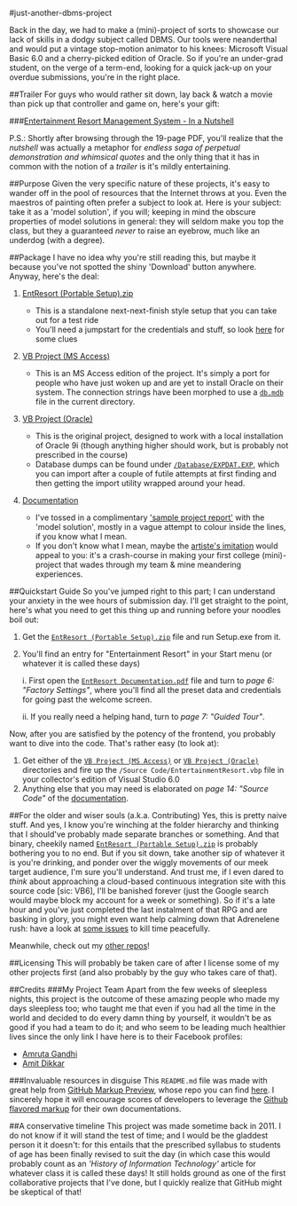 #just-another-dbms-project

Back in the day, we had to make a (mini)-project of sorts to showcase our lack of skills in a dodgy subject called DBMS. Our tools were neanderthal and would put a vintage stop-motion animator to his knees: Microsoft Visual Basic 6.0 and a cherry-picked edition of Oracle. So if you're an under-grad student, on the verge of a term-end, looking for a quick jack-up on your overdue submissions, you're in the right place.

##Trailer
For guys who would rather sit down, lay back & watch a movie than pick up that controller and game on, here's your gift:

###[Entertainment Resort Management System - In a Nutshell](https://github.com/dotbugfix/just-another-dbms-project/blob/master/Documentation/EntResort%20Documentation.pdf)

P.S.: Shortly after browsing through the 19-page PDF, you'll realize that the *nutshell* was actually a metaphor for *endless saga of perpetual demonstration and whimsical quotes* and the only thing that it has in common with the notion of a *trailer* is it's mildly entertaining.

##Purpose
Given the very specific nature of these projects, it's easy to wander off in the pool of resources that the Internet throws at you.  Even the maestros of painting often prefer a subject to look at. Here is your subject: take it as a 'model solution', if you will; keeping in mind the obscure properties of model solutions in general: they will seldom make you top the class, but they a guaranteed _never_ to raise an eyebrow, much like an underdog (with a degree).

##Package
I have no idea why you're still reading this, but maybe it because you've not spotted the shiny 'Download' button anywhere. Anyway, here's the deal:

1. [EntResort (Portable Setup).zip](https://github.com/dotbugfix/just-another-dbms-project/blob/master/EntResort%20%28Portable%20Setup%29.zip)
    * This is a standalone next-next-finish style setup that you can take out for a test ride
    * You'll need a jumpstart for the credentials and stuff, so look [here](https://github.com/dotbugfix/just-another-dbms-project/blob/master/Documentation/EntResort%20Documentation.pdf) for some clues

2. [VB Project (MS Access)](https://github.com/dotbugfix/just-another-dbms-project/tree/master/VB%20Project%20%28MS%20Access%29)
    * This is an MS Access edition of the project. It's simply a port for people who have just woken up and are yet to install Oracle on their system. The connection strings have been morphed to use a [`db.mdb`](https://github.com/dotbugfix/just-another-dbms-project/blob/master/VB%20Project%20%28MS%20Access%29/Database/db.mdb) file in the current directory.

3. [VB Project (Oracle)](https://github.com/dotbugfix/just-another-dbms-project/tree/master/VB%20Project%20%28Oracle%29)
    * This is the original project, designed to work with a local installation of Oracle 9i (though anything higher should work, but is probably not prescribed in the course)
    * Database dumps can be found under [`/Database/EXPDAT.EXP`](https://github.com/dotbugfix/just-another-dbms-project/blob/master/VB%20Project%20%28Oracle%29/Database/EXPDAT.DMP), which you can import after a couple of futile attempts at first finding and then getting the import utility wrapped around your head.

4. [Documentation](https://github.com/dotbugfix/just-another-dbms-project/blob/master/Documentation/EntResort%20Documentation.pdf)
    * I've tossed in a complimentary ['sample project report'](https://github.com/dotbugfix/just-another-dbms-project/blob/master/Documentation/Project%20Report%20%28Entertainment%20Resort%29.doc) with the 'model solution', mostly in a vague attempt to colour inside the lines, if you know what I mean.
    * If you don't know what I mean, maybe the [artiste's imitation](https://github.com/dotbugfix/just-another-dbms-project/blob/master/Documentation/EntResort%20Documentation.pdf) would appeal to you: it's a crash-course in making your first college (mini)-project that wades through my team & mine meandering experiences.

##Quickstart Guide
So you've jumped right to this part; I can understand your anxiety in the wee hours of submission day. I'll get straight to the point, here's what you need to get this thing up and running before your noodles boil out:

1. Get the [`EntResort (Portable Setup).zip`](https://github.com/dotbugfix/just-another-dbms-project/blob/master/EntResort%20%28Portable%20Setup%29.zip) file and run Setup.exe from it.
2. You'll find an entry for "Entertainment Resort" in your Start menu (or whatever it is called these days)

    i. First open the [`EntResort Documentation.pdf`](https://github.com/dotbugfix/just-another-dbms-project/blob/master/Documentation/EntResort%20Documentation.pdf) file and turn to *page 6: "Factory Settings"*, where you'll find all the preset data and credentials for going past the welcome screen.

    ii. If you really need a helping hand, turn to *page 7: "Guided Tour"*.


Now, after you are satisfied by the potency of the frontend, you probably want to dive into the code. That's rather easy (to look at):

1. Get either of the [`VB Project (MS Access)`](https://github.com/dotbugfix/just-another-dbms-project/tree/master/VB%20Project%20%28MS%20Access%29) or [`VB Project (Oracle)`](https://github.com/dotbugfix/just-another-dbms-project/tree/master/VB%20Project%20%28Oracle%29) directories and fire up the `/Source Code/EntertainmentResort.vbp` file in your collector's edition of Visual Studio 6.0
2. Anything else that you may need is elaborated on *page 14: "Source Code"* of the [documentation](https://github.com/dotbugfix/just-another-dbms-project/blob/master/Documentation/EntResort%20Documentation.pdf).

##For the older and wiser souls (a.k.a. Contributing)
Yes, this is pretty naive stuff. And yes, I know you're winching at the folder hierarchy and thinking that I should've probably made separate branches or something. And that binary, cheekily named [`EntResort (Portable Setup).zip`](https://github.com/dotbugfix/just-another-dbms-project/blob/master/EntResort%20%28Portable%20Setup%29.zip) is probably bothering you to no end. But if you sit down, take another sip of whatever it is you're drinking, and ponder over the wiggly movements of our meek target audience, I'm sure you'll understand. And trust me, if I even dared to *think* about approaching a cloud-based continuous integration site with this source code [sic: VB6], I'll be banished forever (just the Google search would maybe block my account for a week or something). So if it's a late hour and you've just completed the last instalment of that RPG and are basking in glory, you might even want help calming down that Adrenelene rush: have a look at [some issues](https://github.com/dotbugfix/just-another-dbms-project/issues) to kill time peacefully.

Meanwhile, check out my [other repos](https://github.com/dotbugfix?tab=repositories)!

##Licensing
This will probably be taken care of after I license some of my other projects first (and also probably by the guy who takes care of that).

##Credits
###My Project Team
Apart from the few weeks of sleepless nights, this project is the outcome of these amazing people who made my days sleepless too; who taught me that even if you had all the time in the world and decided to do every damn thing by yourself, it wouldn't be as good if you had a team to do it; and who seem to be leading much healthier lives since the only link I have here is to their Facebook profiles:
* [Amruta Gandhi](https://www.facebook.com/amruta.gandhi.3)
* [Amit Dikkar](http://www.facebook.com/amit.dikkar)

###Invaluable resources in disguise
This `README.md` file was made with great help from [GitHub Markup Preview](http://dfilimonov.com/github-markup-preview/), whose repo you can find [here](https://github.com/petethepig/github-markup-preview). I sincerely hope it will encourage scores of developers to leverage the [Github flavored markup](https://github.com/github/markup/) for their own documentations.

##A conservative timeline
This project was made sometime back in 2011. I do not know if it will stand the test of time; and I would be the gladdest person it it doesn't: for this entails that the prescribed syllabus to students of age has been finally revised to suit the day (in which case this would probably count as an *'History of Information Technology'* article for whatever class it is called these days!
It still holds ground as one of the first collaborative projects that I've done, but I quickly realize that GitHub might be skeptical of that!